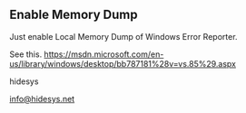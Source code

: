 Enable Memory Dump
----

Just enable Local Memory Dump of Windows Error Reporter.

See this.
https://msdn.microsoft.com/en-us/library/windows/desktop/bb787181%28v=vs.85%29.aspx


hidesys

info@hidesys.net